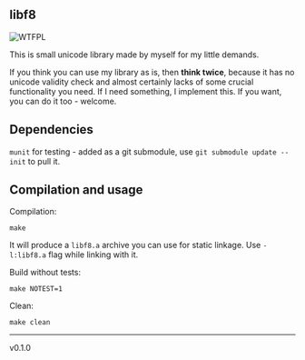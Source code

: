 ## libf8
![WTFPL](http://www.wtfpl.net/wp-content/uploads/2012/12/wtfpl-badge-2.png "WTFPL")

This is small unicode library made by myself for my little demands.

If you think you can use my library as is, then **think twice**, because it has no unicode validity check and almost certainly lacks of some crucial functionality you need.
If I need something, I implement this.
If you want, you can do it too - welcome.

## Dependencies

`munit` for testing - added as a git submodule, use `git submodule update --init` to pull it.

## Compilation and usage

Compilation:

```
make
```

It will produce a `libf8.a` archive you can use for static linkage.
Use `-l:libf8.a` flag while linking with it.

Build without tests:

```
make NOTEST=1
```

Clean:

```
make clean
```

---

v0.1.0
